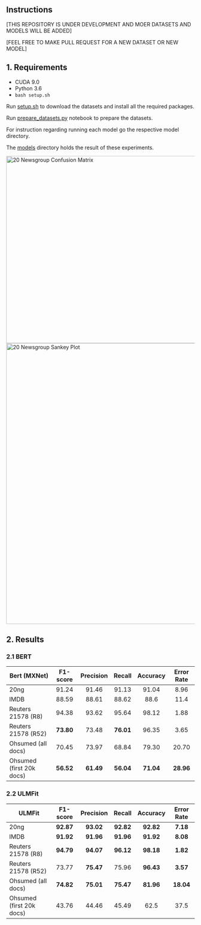 ## Instructions

\[THIS REPOSITORY IS UNDER DEVELOPMENT AND MOER DATASETS AND MODELS WILL BE ADDED\]

\[FEEL FREE TO MAKE PULL REQUEST FOR A NEW DATASET OR NEW MODEL\]

## 1. Requirements

* CUDA 9.0
* Python 3.6
* `bash setup.sh`


Run [setup.sh](setup.sh) to download the datasets and install all the required packages.

Run [prepare_datasets.py](prepare_datasets.py) notebook to prepare the datasets.

For instruction regarding running each model go the respective model directory.

The [models](models) directory holds the result of these experiments.


<img src="https://github.com/yaserkl/BERTvsULMFIT/raw/master/models/bert/20ng/cm_20ng.png" alt="20 Newsgroup Confusion Matrix" width="750" height="500">
<img src="https://github.com/yaserkl/BERTvsULMFIT/raw/master/models/bert/20ng/sankey_20ng.png" alt="20 Newsgroup Sankey Plot" width="750" height="750">



## 2. Results

### 2.1 BERT

Bert (MXNet)               | F1-score | Precision | Recall  | Accuracy | Error Rate
-------------------------- | :------: | :-------: | :----:  | :------: | :--------:
20ng                       |   91.24  |   91.46   |  91.13  |   91.04  |    8.96
IMDB                       |   88.59  |   88.61   |  88.62  |   88.6   |    11.4
Reuters 21578 (R8)         |   94.38  |   93.62   |  95.64  |   98.12  |    1.88
Reuters 21578 (R52)        | **73.80**|   73.48   |**76.01**|   96.35  |    3.65
Ohsumed (all docs)         |   70.45  |   73.97   |  68.84  |   79.30  |    20.70
Ohsumed (first 20k docs)   | **56.52**| **61.49** |**56.04**| **71.04**|  **28.96**


### 2.2 ULMFit

ULMFit                     | F1-score | Precision | Recall  | Accuracy | Error Rate
-------------------------- | :------: | :-------: | :----:  | :------: | :--------:
20ng                       | **92.87**| **93.02** |**92.82**| **92.82**|  **7.18**
IMDB                       |**91.92** | **91.96** |**91.96**| **91.92**|  **8.08**
Reuters 21578 (R8)         | **94.79**| **94.07** |**96.12**| **98.18**|  **1.82**
Reuters 21578 (R52)        |   73.77  | **75.47** |  75.96  | **96.43**|  **3.57**
Ohsumed (all docs)         |**74.82** | **75.01** |**75.47**| **81.96**|  **18.04**
Ohsumed (first 20k docs)   |   43.76  |   44.46   |  45.49  |   62.5   |    37.5
